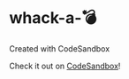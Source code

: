 # whack-a-💣
Created with CodeSandbox

Check it out on [CodeSandbox](https://r011vm71xo.codesandbox.io/)!

